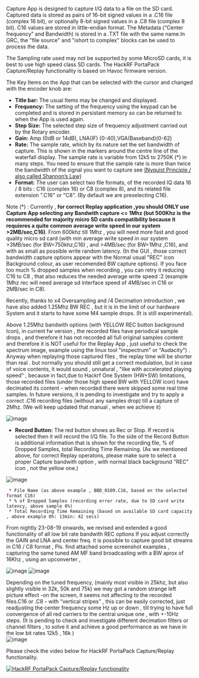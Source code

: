 Capture App is designed to capture I/Q data to a file on the SD card. Captured data is stored as pairs of 16-bit signed values in a .C16 file (complex 16 bit), or optionally 8-bit signed values in a .C8 file (complex 8 bit). C16 values are stored in little-endian format. The Metadata (“Center frequency” and Bandwidth) is stored in a .TXT file with the same name.In GRC, the "file source" and "ishort to complex" blocks can be used to process the data.

The Sampling rate used may not be supported by some MicroSD cards, it is best to use high speed class SD cards. The HackRF PortaPack Capture/Replay functionality is  based on Havoc firmware version.

The Key Items on the App that can be selected with the cursor and changed with the encoder knob are:

* **Title bar:** The usual Items may be changed and displayed.
* **Frequency:** The setting of the frequency using the keypad can be completed and is stored in persistant memory so can be returned to when the App is used again.
* **Step Size:** The selected step size of frequency adjustment carried out by the Rotary encoder. 
* **Gain:**  Amp  (0dB or 14dB), LNA(IF) (0-40),VGA(Baseband)(0-62)
* **Rate:** The sample rate, which by its nature set the set bandwidth of capture. This is shown in the markers around the centre line of the waterfall display. The sample rate is variable from 12k5 to 2750K (*)  in many steps. You need to ensure that the sample rate is more than twice the bandwidth of the signal  you want to capture see [(Nyquist Principle / also called Shannon’s Law)  ](https://en.wikipedia.org/wiki/Nyquist%E2%80%93Shannon_sampling_theorem)
* **Format:** The user can select two file formats, of the recorded IQ data 16 / 8 bits :  C16 (complex 16)  or C8 (complex 8), and its related file extension ".C16" or "C8".   (By default we are preselecting C16).

Note (*)  : Currently , **for correct Replay application ,you should ONLY use Capture App selecting any Bandwith capture <= 1Mhz  (but 500Khz is the recommended for majority micro SD cards compatibility because it requieres a quite common average write speed in our system >2MB/sec,C16)**. From 600khz till 1Mhz , you will need more fast and good quality micro sd card (with min average write speed in our system >3MB/sec (for BW=750khz,C16)  , and >4MB/sec (for BW=1Mhz ,C16), and with as small as possible write random latency. (In the GUI , those correct bandwidth capture options appear with the Normal usual "REC" icon Background colour, as user recomended BW capture options). If you face too much % dropped samples when recording , you can retry it reducing C16 to C8 , that also reduces the needed average write speed :2 (example 1Mhz rec will need average sd interface speed of 4MB/sec in C16 or 2MB/sec in C8).

Recently, thanks to x4 Oversampling and /4 Decimation introduction , we have also added 1.25Mhz BW REC , but it is in the limit of our hardware System and it starts to have some M4 sample drops. (It is still experimental). 

Above 1.25Mhz bandwith options (with YELLOW REC button background Icon), in current fw version , the recorded files have periodical sample drops  , and therefore it has not recorded all full original samples content and therefore it is NOT useful for the Replay App , just useful to check the spectrum image, example using the linux tool "inspectrum" or "Audacity") . Anyway when replaying those captured files , the replay time will be shorter than real . but normally you should still get a correct  modulation, but in case of voice contents, it would sound , unnatural , "like with accelerated playing speed" , because in fact,due to Hackrf One System (HW+SW) limitations, those  recorded files (under those high speed BW with YELLOW icon) have decimated its  content - when recorded there were skipped some real time samples. 
In future versions, it is pending to investigate and try to apply a correct .C16 recording files (without any samples drop) till a capture of 2Mhz. (We will keep updated that manual , when we achieve it) 

![image](https://user-images.githubusercontent.com/86470699/162581344-446a1a0b-325e-4bb6-a451-f47ecc91d8e3.png)




* **Record Button:** The red button shows as Rec or Stop. If record is selected then it will record the I/Q file. To the side of the Record Button is additional information that is shown for the recording file, % of Dropped Samples, total Recording Time Remaining. (As we mentioned above, for correct Replay operatons, please make sure to select a proper Capture bandwith option  , with normal black background "REC" icon , not the yellow one.)

![image](https://github.com/eried/portapack-mayhem/assets/86470699/f92f0133-5a9b-48ba-8980-024c343d6f21)

  
     * File Name (as above example , BBD_0109.C16, based on the selected format C16)
     * % of Dropped Samples (recording error rate, due to SD card write latency, above sample 0%)
     * Total Recording Time Remaining (based on available SD card capacity , above example 0h: 13min: 42 secs)

From nightly 23-08-19 onwards, we revised and  extended a good functionality of  all low bit rate bandwith REC options 
If you adjust correctly the GAIN and LNA  and center freq. it is possible to capture good bit streams in C16 / C8 format , 
Pls. find attached some screenshot examples , capturing the same tuned AM MF band broadcasting with a BW aprox of 16Khz , using an upconverter ,

![image](https://github.com/eried/portapack-mayhem/assets/86470699/3c9c851f-a311-4411-a2a3-09920ce34797)
![image](https://github.com/eried/portapack-mayhem/assets/86470699/d4aa10f5-1155-4924-a35b-c44dd12dc8bc)

Depending on the tuned frequency, (mainly most visible in  25khz, but also slightly visible in 32k, 50k and 75k)  we may got a random strange left picture effect -on the screen, it seems not affecting to the recorded files.C16 or .C8 -   with “vertical stripes” , this can be easily corrected, just readjusting the center frequency  some Hz up or down ,  till trying to have full convergence of all red carriers to the central unique one , with +-10Hz steps. (It is pending to check and investigate different decimation filters or channel filters , to solve it and achieve a good performance as we have in the low bit rates 12k5 , 16k )  
![image](https://github.com/eried/portapack-mayhem/assets/86470699/89786a12-850c-465b-9fb3-5321d47503dd)
 


Please check the video below for HackRF PortaPack Capture/Replay functionality.

  [![HackRF PortaPack Capture/Replay functionality](http://img.youtube.com/vi/Pe30Jvyhmzk/0.jpg)](http://www.youtube.com/watch?v=Pe30Jvyhmzk "HackRF PortaPack Capture/Replay functionality")